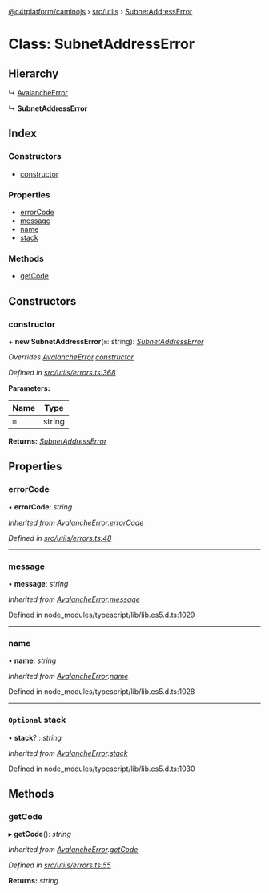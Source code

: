 [@c4tplatform/caminojs](../README.md) › [src/utils](../modules/src_utils.md) › [SubnetAddressError](src_utils.subnetaddresserror.md)

# Class: SubnetAddressError

## Hierarchy

  ↳ [AvalancheError](src_utils.avalancheerror.md)

  ↳ **SubnetAddressError**

## Index

### Constructors

* [constructor](src_utils.subnetaddresserror.md#constructor)

### Properties

* [errorCode](src_utils.subnetaddresserror.md#errorcode)
* [message](src_utils.subnetaddresserror.md#message)
* [name](src_utils.subnetaddresserror.md#name)
* [stack](src_utils.subnetaddresserror.md#optional-stack)

### Methods

* [getCode](src_utils.subnetaddresserror.md#getcode)

## Constructors

###  constructor

\+ **new SubnetAddressError**(`m`: string): *[SubnetAddressError](src_utils.subnetaddresserror.md)*

*Overrides [AvalancheError](src_utils.avalancheerror.md).[constructor](src_utils.avalancheerror.md#constructor)*

*Defined in [src/utils/errors.ts:368](https://github.com/chain4travel/caminojs/blob/8077d740/src/utils/errors.ts#L368)*

**Parameters:**

Name | Type |
------ | ------ |
`m` | string |

**Returns:** *[SubnetAddressError](src_utils.subnetaddresserror.md)*

## Properties

###  errorCode

• **errorCode**: *string*

*Inherited from [AvalancheError](src_utils.avalancheerror.md).[errorCode](src_utils.avalancheerror.md#errorcode)*

*Defined in [src/utils/errors.ts:48](https://github.com/chain4travel/caminojs/blob/8077d740/src/utils/errors.ts#L48)*

___

###  message

• **message**: *string*

*Inherited from [AvalancheError](src_utils.avalancheerror.md).[message](src_utils.avalancheerror.md#message)*

Defined in node_modules/typescript/lib/lib.es5.d.ts:1029

___

###  name

• **name**: *string*

*Inherited from [AvalancheError](src_utils.avalancheerror.md).[name](src_utils.avalancheerror.md#name)*

Defined in node_modules/typescript/lib/lib.es5.d.ts:1028

___

### `Optional` stack

• **stack**? : *string*

*Inherited from [AvalancheError](src_utils.avalancheerror.md).[stack](src_utils.avalancheerror.md#optional-stack)*

Defined in node_modules/typescript/lib/lib.es5.d.ts:1030

## Methods

###  getCode

▸ **getCode**(): *string*

*Inherited from [AvalancheError](src_utils.avalancheerror.md).[getCode](src_utils.avalancheerror.md#getcode)*

*Defined in [src/utils/errors.ts:55](https://github.com/chain4travel/caminojs/blob/8077d740/src/utils/errors.ts#L55)*

**Returns:** *string*
